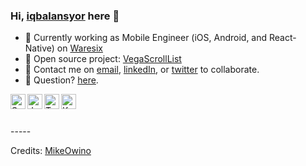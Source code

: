 ### Hi, [iqbalansyor](https://github.com/iqbalansyor) here 👋

- 🔭 Currently working as Mobile Engineer (iOS, Android, and React-Native) on [Waresix](https://waresix.com/)
- 🌱 Open source project: [VegaScrollList](https://github.com/iqbalansyor/react-native-vega-scroll-list)
- 👯 Contact me on [email](mailto:ansyori.iqbal@gmail.com), [linkedIn](https://www.linkedin.com/in/iqbal-ansyori-01481270/), or [twitter](https://twitter.com/siansyor) to collaborate.
- 💬 Question? [here](https://github.com/iqbalansyor/iqbalansyor/issues). 

<img align="left" alt="Swift" width="24px" src="https://cdn.jsdelivr.net/npm/simple-icons@3.2.0/icons/swift.svg" />
<img align="left" alt="JavaScript" width="24px" src="https://cdn.jsdelivr.net/npm/simple-icons@3.2.0/icons/javascript.svg" />
<img align="left" alt="Typescript" width="24px" src="https://cdn.jsdelivr.net/npm/simple-icons@3.2.0/icons/typescript.svg" />
<img align="left" alt="Kotlin" width="24px" src="https://cdn.jsdelivr.net/npm/simple-icons@3.2.0/icons/kotlin.svg" />

<br>
<br>
<br>
-----

Credits: [MikeOwino](https://github.com/MikeOwino)
